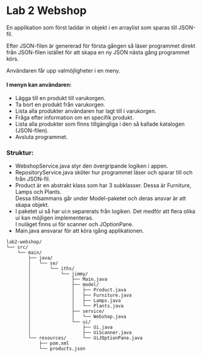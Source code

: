 # Lab 2 Webshop

En applikation som först laddar in objekt i en arraylist som sparas till JSON-fil.

Efter JSON-filen är genererad för första gången så läser programmet direkt från JSON-filen istället för att skapa en ny
JSON nästa gång programmet körs.

Användaren får upp valmöjligheter i en meny.

#### I menyn kan användaren:

* Lägga till en produkt till varukorgen.
* Ta bort en produkt från varukorgen.
* Lista alla produkter användaren har lagt till i varukorgen.
* Fråga efter information om en specifik produkt.
* Lista alla produkter som finns tillgängliga i den så kallade katalogen (JSON-filen).
* Avsluta programmet.

### Struktur:

* WebshopService.java styr den övergripande logiken i appen.
* RepositoryService.java sköter hur programmet läser och sparar till och från JSON-fil.
* Product är en abstrakt klass som har 3 subklasser. Dessa är Furniture, Lamps och Plants.  
  Dessa tillsammans går under Model-paketet och deras ansvar är att skapa objekt.
* I paketet ui så har ui:n separerats från logiken. Det medför att flera olika ui kan möjligen implementeras.  
  I nuläget finns ui för scanner och JOptionPane.
* Main.java ansvarar för att köra igång applikationen.

```
lab2-webshop/
└── src/
    └── main/
        ├── java/
        │   └── se/
        │       └── iths/
        │           └── jimmy/
        │               ├── Main.java
        │               ├── model/
        │               │   ├── Product.java
        │               │   ├── Furniture.java
        │               │   ├── Lamps.java
        │               │   └── Plants.java
        │               ├── service/
        │               │   └── Webshop.java
        │               └── ui/
        │                   ├── Ui.java
        │                   ├── UiScanner.java
        └── resources/      └── UiJOptionPane.java
            ├── pom.xml
            └── products.json
```
